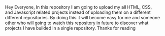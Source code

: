 Hey Everyone, In this repository I am going to upload my all HTML, CSS, and Javascript related projects instead of uploading them on a different different repositories. By doing this it will become easy for me and someone other who will going to watch this repository in future to discover what projects I have builded in a single repository.
Thanks for reading 
